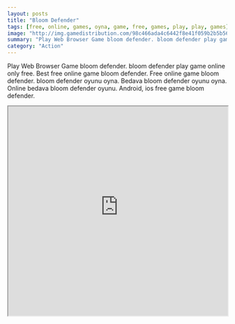 ```yaml
---
layout: posts
title: "Bloom Defender"
tags: [free, online, games, oyna, game, free, games, play, play, games]
image: "http://img.gamedistribution.com/98c466ada4c6442f8e41f059b2b5b56b.jpg"
summary: "Play Web Browser Game bloom defender. bloom defender play game online only free. Best free online game bloom defender. Free online game bloom defender. bloom defender oyunu oyna. Bedava bloom defender oyunu oyna. Online bedava bloom defender oyunu. Android, ios free game bloom defender."
category: "Action"
---
```


Play Web Browser Game bloom defender. bloom defender play game online only free. Best free online game bloom defender. Free online game bloom defender. bloom defender oyunu oyna. Bedava bloom defender oyunu oyna. Online bedava bloom defender oyunu. Android, ios free game bloom defender.

<iframe width="100%" height="480px;" src="http://flash.gamedistribution.com?game=98c466ada4c6442f8e41f059b2b5b56b"></iframe>